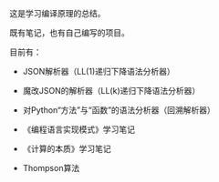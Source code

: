 这是学习编译原理的总结。

既有笔记，也有自己编写的项目。

目前有：

- JSON解析器（LL(1)递归下降语法分析器）

- 魔改JSON的解析器（LL(k)递归下降语法分析器）

- 对Python“方法”与“函数”的语法分析器（回溯解析器）

- 《编程语言实现模式》学习笔记

- 《计算的本质》学习笔记

- Thompson算法
